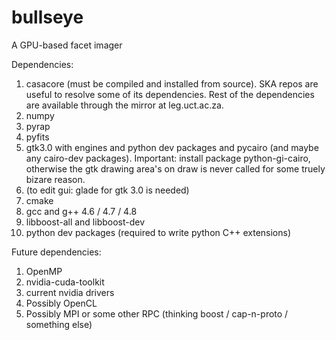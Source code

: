 bullseye
========

A GPU-based facet imager

Dependencies:
  1. casacore (must be compiled and installed from source). SKA repos are useful to resolve some of its dependencies. Rest of the dependencies   are available through the mirror at leg.uct.ac.za.
  2. numpy
  3. pyrap
  4. pyfits
  5. gtk3.0 with engines and python dev packages and pycairo (and maybe any cairo-dev packages). Important: install package python-gi-cairo, otherwise the gtk drawing area's on draw is never called for some truely bizare reason.
  6. (to edit gui: glade for gtk 3.0 is needed)
  7. cmake
  8. gcc and g++ 4.6 / 4.7 / 4.8
  9. libboost-all and libboost-dev
  10. python dev packages (required to write python C++ extensions)

Future dependencies:
  1. OpenMP
  2. nvidia-cuda-toolkit
  3. current nvidia drivers
  4. Possibly OpenCL
  5. Possibly MPI or some other RPC (thinking boost / cap-n-proto / something else)
